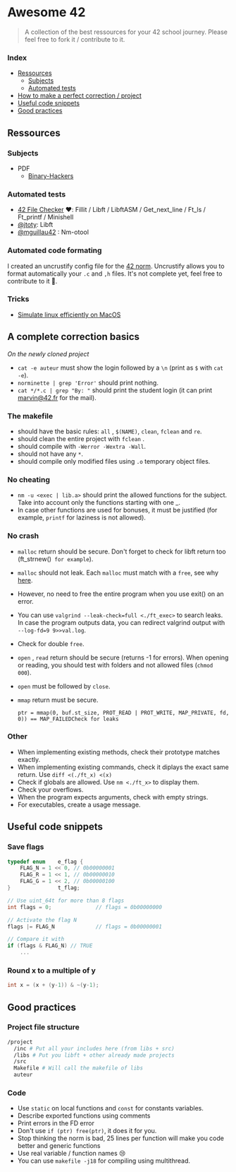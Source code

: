 # Awesome 42

> A collection of the best ressources for your 42 school journey. Please feel free to fork it / contribute to it.

### Index

- [Ressources](#ressources)
  - [Subjects](#subjects)
  - [Automated tests](#automated-tests)
- [How to make a perfect correction / project](#how-to-make-a-perfect-correction-/-project)
- [Useful code snippets](#useful-code-snippets)
- [Good practices](#good-practices)

## Ressources

### Subjects

- PDF
  - [Binary-Hackers](https://github.com/Binary-Hackers/42_Subjects)

### Automated tests

- [42 File Checker](https://github.com/jgigault/42FileChecker) ❤️: Fillit / Libft / LibftASM / Get_next_line / Ft_ls / Ft_printf / Minishell
- [@jtoty](https://github.com/jtoty/Libftest): Libft
- [@mguillau42](https://github.com/mguillau42/unit_test_nm_otool) : Nm-otool

### Automated code formating

I created an uncrustify config file for the [42 norm](./_norm/uncrustify.cfg). Uncrustify allows you to format automatically your `.c` and `,h` files. It's not complete yet, feel free to contribute to it 🙏.

### Tricks

- [Simulate linux efficiently on MacOS](https://github.com/jterrazz/docker-devstation)


## A complete correction basics

*On the newly cloned project*
- `cat -e auteur` must show the login followed by a `\n` (print as `$` with `cat -e`).
- `norminette | grep 'Error'` should print nothing. 
- `cat */*.c | grep "By: "` should print the student login (it can print <marvin@42.fr> for the mail).

### The makefile

- should have the basic rules: `all` , `$(NAME)`, `clean`, `fclean` and `re`.
- should clean the entire project with `fclean` .
- should compile with `-Werror -Wextra -Wall`.
- should not have any `*`.
- should compile only modified files using `.o` temporary object files.

### No cheating

- `nm -u <exec | lib.a>` should print the allowed functions for the subject. Take into account only the functions  starting with one _.
- In case other functions are used for bonuses, it must be justified (for example, `printf` for laziness is not allowed).

### No crash

-  `malloc` return should be secure. Don't forget to check for libft return too (ft_strnew()` for example`).
-  `malloc` should not leak. Each `malloc` must match with a `free`, see why [here](https://stackoverflow.com/questions/32966125/is-it-really-important-to-free-allocated-memory-if-the-programs-just-about-to-e).
  -  However, no need to free the entire program when you use exit() on an error.
  -  You can use `valgrind --leak-check=full <./ft_exec>` to search leaks. In case the program outputs data, you can redirect valgrind output with  `--log-fd=9 9>>val.log`.
- Check for double `free`.
- `open` , `read` return should be secure (returns -1 for errors). When opening or reading, you should test with folders and not allowed files (`chmod 000`).
- `open` must be followed by `close`.
- `mmap` return must be secure.

  ```
  ptr = mmap(0, buf.st_size, PROT_READ | PROT_WRITE, MAP_PRIVATE, fd, 0)) == MAP_FAILEDCheck for leaks
  ```

### Other

- When implementing existing methods, check their prototype matches exactly.
- When implementing existing commands, check it diplays the exact same return. Use `diff <(./ft_x) <(x)`
- Check if globals are allowed. Use `nm <./ft_x>` to display them.
- Check your overflows.
- When the program expects arguments, check with empty strings.
- For executables, create a usage message.

## Useful code snippets

### Save flags

```c
typedef enum	e_flag {
	FLAG_N = 1 << 0, // 0b00000001
	FLAG_R = 1 << 1, // 0b00000010
	FLAG_G = 1 << 2, // 0b00000100
}				t_flag;

// Use uint_64t for more than 8 flags
int flags = 0;              // flags = 0b00000000

// Activate the flag N
flags |= FLAG_N             // flags = 0b00000001

// Compare it with
if (flags & FLAG_N) // TRUE
    ...
```

### Round x to a multiple of y

```c
int x = (x + (y-1)) & ~(y-1);
```

## Good practices

### Project file structure

```bash
/project
  /inc # Put all your includes here (from libs + src)
  /libs # Put you libft + other already made projects
  /src
  Makefile # Will call the makefile of libs
  auteur
```

### Code

- Use `static` on local functions and `const` for constants variables.
- Describe exported functions using comments
- Print errors  in the FD error
- Don't use `if (ptr) free(ptr)`, it does it for you.
- Stop thinking the norm is bad, 25 lines per function will make you code better and generic functions
- Use real variable / function names 😢
- You can use `makefile -j18` for compiling using multithread.
